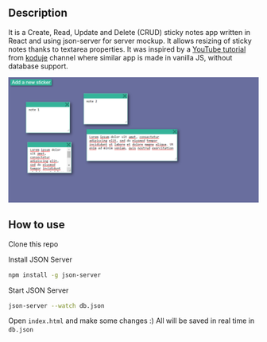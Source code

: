 ## Description

It is a Create, Read, Update and Delete (CRUD) sticky notes app written in React and using json-server for server mockup. It allows resizing of sticky notes thanks to textarea properties. It was inspired by a [YouTube tutorial](https://www.youtube.com/watch?v=dMQIVfY9hXc) from [koduje](https://www.youtube.com/channel/UCLLdzVN9P9lV8kmJhHsiuHA) channel where similar app is made in vanilla JS, without database support.

![screenshot](images/preview.png)

## How to use

Clone this repo

Install JSON Server 

```bash
npm install -g json-server
```

Start JSON Server

```bash
json-server --watch db.json
```
Open `index.html` and make some changes :) All will be saved in real time in `db.json`
